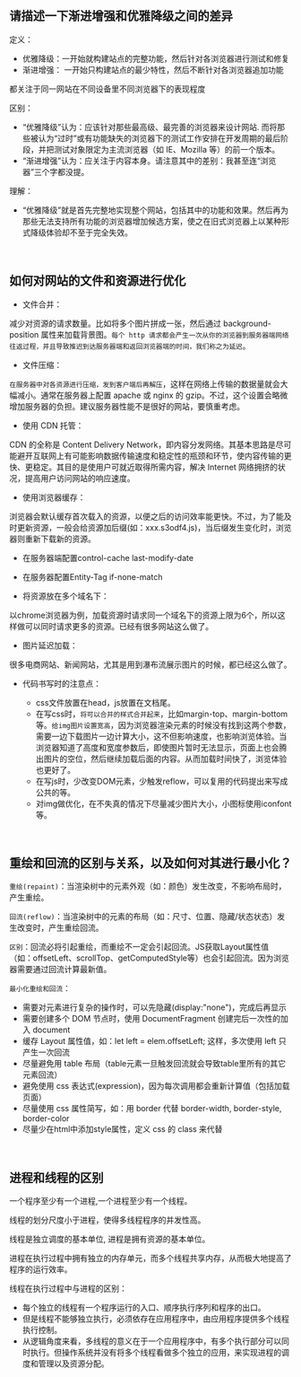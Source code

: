 ## 请描述一下渐进增强和优雅降级之间的差异

定义：

- 优雅降级：一开始就构建站点的完整功能，然后针对各浏览器进行测试和修复
- 渐进增强： 一开始只构建站点的最少特性，然后不断针对各浏览器追加功能

都关注于同一网站在不同设备里不同浏览器下的表现程度

区别：

- “优雅降级”认为：应该针对那些最高级、最完善的浏览器来设计网站. 而将那些被认为“过时”或有功能缺失的浏览器下的测试工作安排在开发周期的最后阶段，并把测试对象限定为主流浏览器（如 IE、Mozilla 等）的前一个版本。
- “渐进增强”认为：应关注于内容本身。请注意其中的差别：我甚至连“浏览器”三个字都没提。

理解：

- “优雅降级”就是首先完整地实现整个网站，包括其中的功能和效果。然后再为那些无法支持所有功能的浏览器增加候选方案，使之在旧式浏览器上以某种形式降级体验却不至于完全失效。

&nbsp;

## 如何对网站的文件和资源进行优化

- 文件合并：

减少对资源的请求数量。比如将多个图片拼成一张，然后通过 background-position 属性来加载背景图。`每个 http 请求都会产生一次从你的浏览器到服务器端网络往返过程，并且导致推迟到达服务器端和返回浏览器端的时间，我们称之为延迟`。

- 文件压缩：

`在服务器中对各资源进行压缩，发到客户端后再解压`，这样在网络上传输的数据量就会大幅减小。通常在服务器上配置 apache 或 nginx 的 gzip。不过，这个设置会略微增加服务器的负担。建议服务器性能不是很好的网站，要慎重考虑。

- 使用 CDN 托管：

CDN 的全称是 Content Delivery Network，即内容分发网络。其基本思路是尽可能避开互联网上有可能影响数据传输速度和稳定性的瓶颈和环节，使内容传输的更快、更稳定。其目的是使用户可就近取得所需内容，解决 Internet 网络拥挤的状况，提高用户访问网站的响应速度。

- 使用浏览器缓存：

浏览器会默认缓存首次载入的资源，以便之后的访问效率能更快。不过，为了能及时更新资源，一般会给资源加后缀(如：xxx.s3odf4.js)，当后缀发生变化时，浏览器则重新下载新的资源。

- 在服务器端配置control-cache last-modify-date

- 在服务器配置Entity-Tag if-none-match

- 将资源放在多个域名下：

以chrome浏览器为例，加载资源时请求同一个域名下的资源上限为6个，所以这样做可以同时请求更多的资源。已经有很多网站这么做了。

- 图片延迟加载：

很多电商网站、新闻网站，尤其是用到瀑布流展示图片的时候，都已经这么做了。

- 代码书写时的注意点：

    - css文件放置在head，js放置在文档尾。
    - 在写css时，`将可以合并的样式合并起来`，比如margin-top、margin-bottom等。`给img图片设置宽高`，因为浏览器渲染元素的时候没有找到这两个参数，需要一边下载图片一边计算大小，这不但影响速度，也影响浏览体验。当浏览器知道了高度和宽度参数后，即使图片暂时无法显示，页面上也会腾出图片的空位，然后继续加载后面的内容。从而加载时间快了，浏览体验也更好了。
    - 在写js时，少改变DOM元素，少触发reflow，可以复用的代码提出来写成公共的等。
    - 对img做优化，在不失真的情况下尽量减少图片大小，小图标使用iconfont等。

&nbsp;

## 重绘和回流的区别与关系，以及如何对其进行最小化？

`重绘(repaint)`：当渲染树中的元素外观（如：颜色）发生改变，不影响布局时，产生重绘。

`回流(reflow)`：当渲染树中的元素的布局（如：尺寸、位置、隐藏/状态状态）发生改变时，产生重绘回流。

`区别`：回流必将引起重绘，而重绘不一定会引起回流。JS获取Layout属性值（如：offsetLeft、scrollTop、getComputedStyle等）也会引起回流。因为浏览器需要通过回流计算最新值。

`最小化重绘和回流`：

- 需要对元素进行复杂的操作时，可以先隐藏(display:"none")，完成后再显示
- 需要创建多个 DOM 节点时，使用 DocumentFragment 创建完后一次性的加入 document
- 缓存 Layout 属性值，如：let left = elem.offsetLeft; 这样，多次使用 left 只产生一次回流
- 尽量避免用 table 布局（table元素一旦触发回流就会导致table里所有的其它元素回流）
- 避免使用 css 表达式(expression)，因为每次调用都会重新计算值（包括加载页面）
- 尽量使用 css 属性简写，如：用 border 代替 border-width, border-style, border-color
- 尽量少在html中添加style属性，定义 css 的 class 来代替

&nbsp;

## 进程和线程的区别

一个程序至少有一个进程,一个进程至少有一个线程。

线程的划分尺度小于进程，使得多线程程序的并发性高。

线程是独立调度的基本单位, 进程是拥有资源的基本单位。

进程在执行过程中拥有独立的内存单元，而多个线程共享内存，从而极大地提高了程序的运行效率。

线程在执行过程中与进程的区别：

- 每个独立的线程有一个程序运行的入口、顺序执行序列和程序的出口。
- 但是线程不能够独立执行，必须依存在应用程序中，由应用程序提供多个线程执行控制。
- 从逻辑角度来看，多线程的意义在于一个应用程序中，有多个执行部分可以同时执行。但操作系统并没有将多个线程看做多个独立的应用，来实现进程的调度和管理以及资源分配。

